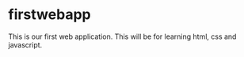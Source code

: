 # firstwebapp
This is our first web application. This will be for learning html, css and javascript.
